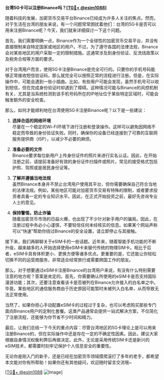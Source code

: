 **台湾5G卡可以注册Binance吗？[[TG💪+ @esim1088](https://t.me/s/esim1088)]**

随着科技的发展，加密货币交易平台Binance已经成为许多人关注的焦点。然而，对于生活在台湾的朋友来说，有一个问题常常困扰着他们：台湾的5G卡是否可以用来注册Binance呢？今天，我们就来详细探讨一下这个问题。

首先，我们需要明确一点，Binance作为一个全球性的加密货币交易平台，并没有直接限制来自特定国家或地区的用户。不过，为了遵守各国的法律法规，Binance会对某些地区的用户采取一定的限制措施。这通常涉及到身份验证、反洗钱政策以及税务合规等方面的要求。

对于台湾用户而言，使用5G卡注册Binance是完全可行的。只要你的手机号码能够正常接收短信验证码，那么就完全可以按照正常的流程进行注册。但是，在实际操作中，可能会遇到一些小插曲。比如，有些用户可能会发现，虽然手机号可以收到短信，但在完成身份验证时却遇到了障碍。这种情况可能与Binance的风控机制有关，尤其是当系统检测到该手机号码所在的IP地址位于某些特定区域时，可能会触发额外的安全检查。

那么，如何才能顺利地在台湾使用5G卡注册Binance呢？以下是一些建议：

1. **选择合适的网络环境**  
   尽量在一个稳定的Wi-Fi环境下进行注册和登录操作。这样可以避免因网络不稳定而导致的身份验证失败。同时，确保你的设备已经连接到了可靠的互联网服务提供商（ISP），以减少不必要的麻烦。

2. **准备必要的文件**  
   Binance要求每位新用户上传身份证件的照片来进行实名认证。因此，在开始注册之前，请提前准备好有效的身份证件扫描件或照片。常见的接受格式包括护照、驾照或是居民身份证等。

3. **了解并遵循当地法规**  
   虽然Binance本身并不禁止台湾用户使用其平台，但你需要确保自己符合当地的法律法规。例如，某些地区可能对加密货币交易有特殊的限制，或者要求投资者具备一定的专业知识水平。因此，在正式开始投资之前，最好先咨询专业人士的意见。

4. **保持警惕，防止诈骗**  
   随着加密货币市场的日益火爆，也出现了不少针对新手用户的骗局。因此，在注册过程中务必小心谨慎，不要轻信任何未经核实的信息。如果某个网站声称可以“快速”帮助你绕过Binance的安全设置，请立即停止与其接触。

接下来，我们再聊聊关于eSIM卡的一些话题。近年来，随着智能手机功能的不断升级，越来越多的人开始选择使用eSIM卡来替代传统的物理SIM卡。相比于后者，eSIM卡具有体积更小、更换方便等诸多优点。更重要的是，它还能让你轻松切换不同的运营商服务，非常适合经常旅行或需要跨国工作的朋友。

那么，对于想要通过eSIM卡注册Binance的台湾用户来说，有没有什么特别需要注意的地方呢？答案是肯定的。首先，你需要确认所使用的eSIM卡是否支持国际漫游功能；其次，还要注意查看该卡是否被列在Binance允许接入的白名单之中。毕竟，某些地区的通信服务商由于历史原因可能暂时未被列入白名单，从而导致无法正常使用。

当然了，如果你担心手动配置eSIM卡的过程过于复杂，也可以考虑购买那些专门面向Binance用户的定制化套餐。这类产品通常会提供一站式解决方案，不仅简化了注册流程，还能够为你节省不少时间和精力。

最后，让我们总结一下今天的重点内容：尽管台湾地区的5G卡理论上是可以用来注册Binance的，但在实际操作中还是存在一定的不确定性因素。因此，建议大家根据自身情况权衡利弊后再做决定。此外，无论是采用传统SIM卡还是新兴的eSIM技术，都需要时刻牢记保护个人信息安全的重要性。

无论你是刚入门的新手，还是已经在加密货币领域摸爬滚打了多年的老手，都希望本文能对你有所帮助！如果你还有其他疑问，欢迎随时留言交流哦~  

[[TG💪+ @esim1088](https://t.me/s/esim1088) ![Image](https://i.postimg.cc/4NQfJmqS/Snipaste-2025-05-13-00-14-12.png)]